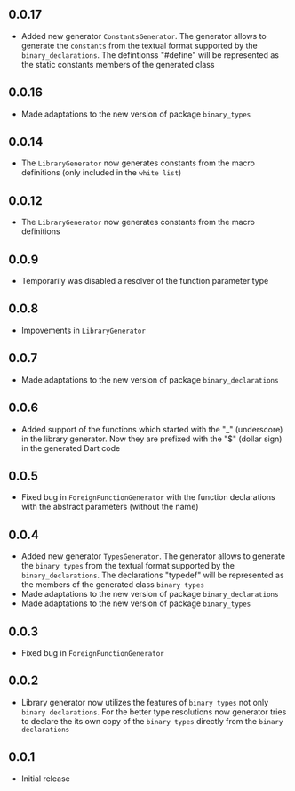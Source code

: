 ## 0.0.17

- Added new generator `ConstantsGenerator`. The generator allows to generate the `constants` from the textual format supported by the `binary_declarations`. The defintionss "#define" will be represented as the static constants members of the generated class

## 0.0.16

- Made adaptations to the new version of package `binary_types`

## 0.0.14

- The `LibraryGenerator` now generates constants from the macro definitions (only included in the `white list`)

## 0.0.12

- The `LibraryGenerator` now generates constants from the macro definitions   

## 0.0.9

- Temporarily was disabled a resolver of the function parameter type

## 0.0.8

- Impovements in `LibraryGenerator`

## 0.0.7

- Made adaptations to the new version of package `binary_declarations`

## 0.0.6

- Added support of the functions which started with the "_" (underscore) in the library generator. Now they are prefixed with the "$" (dollar sign) in the generated Dart code

## 0.0.5

- Fixed bug in `ForeignFunctionGenerator` with the function declarations with the abstract parameters (without the name)

## 0.0.4

- Added new generator `TypesGenerator`. The generator allows to generate the `binary types` from the textual format supported by the `binary_declarations`. The declarations "typedef" will be represented as the members of the generated class `binary types`
- Made adaptations to the new version of package `binary_declarations`
- Made adaptations to the new version of package `binary_types`

## 0.0.3

- Fixed bug in `ForeignFunctionGenerator`

## 0.0.2

- Library generator now utilizes the features of `binary types` not only `binary declarations`. For the better type resolutions now generator tries to declare the its own copy of the `binary types` directly from the `binary declarations`

## 0.0.1

- Initial release

